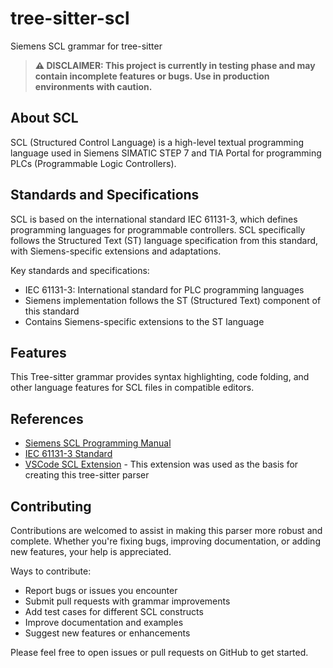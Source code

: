 # tree-sitter-scl
Siemens SCL grammar for tree-sitter

> **⚠️ DISCLAIMER: This project is currently in testing phase and may contain incomplete features or bugs. Use in production environments with caution.**

## About SCL
SCL (Structured Control Language) is a high-level textual programming language used in Siemens SIMATIC STEP 7 and TIA Portal for programming PLCs (Programmable Logic Controllers).

## Standards and Specifications
SCL is based on the international standard IEC 61131-3, which defines programming languages for programmable controllers. SCL specifically follows the Structured Text (ST) language specification from this standard, with Siemens-specific extensions and adaptations.

Key standards and specifications:
- IEC 61131-3: International standard for PLC programming languages
- Siemens implementation follows the ST (Structured Text) component of this standard
- Contains Siemens-specific extensions to the ST language

## Features
This Tree-sitter grammar provides syntax highlighting, code folding, and other language features for SCL files in compatible editors.

## References
- [Siemens SCL Programming Manual](https://support.industry.siemens.com)
- [IEC 61131-3 Standard](https://webstore.iec.ch/publication/4552)
- [VSCode SCL Extension](https://github.com/Gunders89/vscode-scl) - This extension was used as the basis for creating this tree-sitter parser

## Contributing
Contributions are welcomed to assist in making this parser more robust and complete. Whether you're fixing bugs, improving documentation, or adding new features, your help is appreciated.

Ways to contribute:
- Report bugs or issues you encounter
- Submit pull requests with grammar improvements
- Add test cases for different SCL constructs
- Improve documentation and examples
- Suggest new features or enhancements

Please feel free to open issues or pull requests on GitHub to get started.
